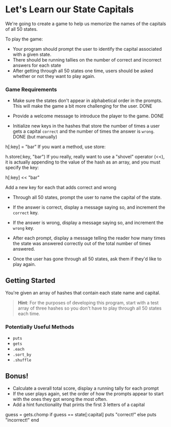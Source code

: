 # Let's Learn our State Capitals

We're going to create a game to help us memorize the names of the capitals of all 50 states.

To play the game:

 - Your program should prompt the user to identify the capital associated with a given state.
 - There should be running tallies on the number of correct and incorrect answers for each state
 - After getting through all 50 states one time, users should be asked whether or not they want to play again.

### Game Requirements

 - Make sure the states don't appear in alphabetical order in the prompts. This will make the game a bit more challenging for the user. DONE

 - Provide a welcome message to introduce the player to the game. DONE

 - Initialize new keys in the hashes that store the number of times a user gets a capital `correct` and the number of times the answer is `wrong`.
 DONE (but manually)

 h[:key] = "bar"
If you want a method, use store:

h.store(:key, "bar")
If you really, really want to use a "shovel" operator (<<), it is actually appending to the value of the hash as an array, and you must specify the key:

h[:key] << "bar"

 Add a new key for each that adds correct and wrong 

 - Through all 50 states, prompt the user to name the capital of the state.
  - If the answer is correct, display a message saying so, and increment the `correct` key.
  - If the answer is wrong, display a message saying so, and increment the `wrong` key.
  - After each prompt, display a message telling the reader how many times the state was answered correctly out of the total number of times answered.

- Once the user has gone through all 50 states, ask them if they'd like to play again.

## Getting Started

 You're given an array of hashes that contain each state name and capital.

 > **Hint**: For the purposes of developing this program, start with a test array of three hashes so you don't have to play through all 50 states each time.

### Potentially Useful Methods

- `puts`
- `gets`
- `.each`
- `.sort_by`
- `.shuffle`

## Bonus!

- Calculate a overall total score, display a running tally for each prompt
- If the user plays again, set the order of how the prompts appear to start with the ones they got wrong the most often.
- Add a hint functionality that prints the first 3 letters of a capital

guess = gets.chomp
        if guess == state[:capital]
        puts "correct!"
        else 
        puts "incorrect!"
    end
